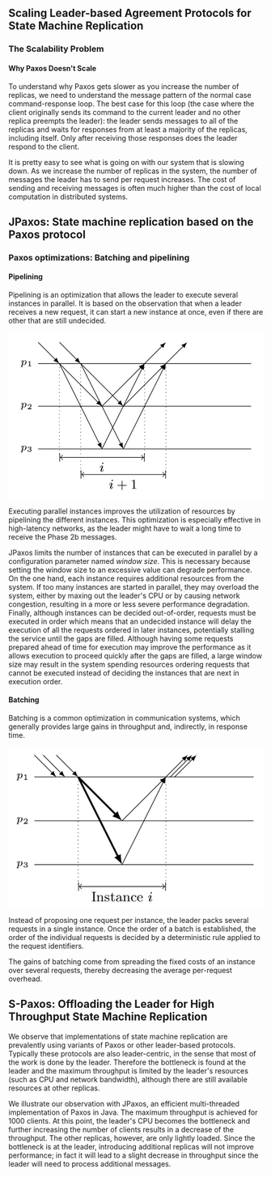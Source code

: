 ## Scaling Leader-based Agreement Protocols for State Machine Replication

### The Scalability Problem
#### Why Paxos Doesn't Scale
To understand why Paxos gets slower as you increase the number of replicas, we need to understand the message pattern of the normal case command-response loop.
The best case for this loop (the case where the client originally sends its command to the current leader and no other replica preempts the leader): the leader sends messages to all of the replicas and waits for responses from at least a majority of the replicas, including itself. Only after receiving those responses does the leader respond to the client.

It is pretty easy to see what is going on with our system that is slowing down. As we increase the number of replicas in the system, the number of messages the leader has to send per request increases. The cost of sending and receiving messages is often much higher than the cost of local computation in distributed systems.

## JPaxos: State machine replication based on the Paxos protocol
### Paxos optimizations: Batching and pipelining
#### Pipelining
Pipelining is an optimization that allows the leader to execute several instances in parallel. It is based on the observation that when a leader receives a new request, it can start a new instance at once, even if there are other that are still undecided.

![Paxos with pipelining](paxos_pipelining.png)

Executing parallel instances improves the utilization of resources by pipelining the different instances. This optimization is especially effective in high-latency networks, as the leader might have to wait a long time to receive the Phase 2b messages.

JPaxos limits the number of instances that can be executed in parallel by a configuration parameter named *window size*. This is necessary because setting the window size to an excessive value can degrade performance. On the one hand, each instance requires additional resources from the system. If too many instances are started in parallel, they may overload the system, either by maxing out the leader's CPU or by causing network congestion, resulting in a more or less severe performance degradation. Finally, although instances can be decided out-of-order, requests must be executed in order which means that an undecided instance will delay the execution of all the requests ordered in later instances, potentially stalling the service until the gaps are filled. Although having some requests prepared ahead of time for execution may improve the performance as it allows execution to proceed quickly after the gaps are filled, a large window size may result in the system spending resources ordering requests that cannot be executed instead of deciding the instances that are next in execution order.

#### Batching
Batching is a common optimization in communication systems, which generally provides large gains in throughput and, indirectly, in response time.

![Paxos with batching](paxos_batching.png)

Instead of proposing one request per instance, the leader packs several requests in a single instance. Once the order of a batch is established, the order of the individual requests is decided by a deterministic rule applied to the request identifiers.

The gains of batching come from spreading the fixed costs of an instance over several requests, thereby decreasing the average per-request overhead.


## S-Paxos: Offloading the Leader for High Throughput State Machine Replication
We observe that implementations of state machine replication are prevalently using variants of Paxos or other leader-based protocols. Typically these protocols are also leader-centric, in the sense that most of the work is done by the leader. Therefore the bottleneck is found at the leader and the maximum throughput is limited by the leader's resources (such as CPU and network bandwidth), although there are still available resources at other replicas.

We illustrate our observation with JPaxos, an efficient multi-threaded implementation of Paxos in Java. The maximum throughput is achieved for 1000 clients. At this point, the leader's CPU becomes the bottleneck and further increasing the number of clients results in a decrease of the throughput. The other replicas, however, are only lightly loaded. Since the bottleneck is at the leader, introducing additional replicas will not improve performance; in fact it will lead to a slight decrease in throughput since the leader will need to process additional messages.

